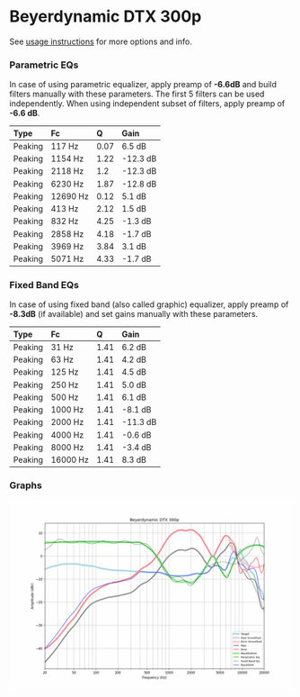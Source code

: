 # Beyerdynamic DTX 300p
See [usage instructions](https://github.com/jaakkopasanen/AutoEq#usage) for more options and info.

### Parametric EQs
In case of using parametric equalizer, apply preamp of **-6.6dB** and build filters manually
with these parameters. The first 5 filters can be used independently.
When using independent subset of filters, apply preamp of **-6.6 dB**.

| Type    | Fc       |    Q | Gain     |
|:--------|:---------|:-----|:---------|
| Peaking | 117 Hz   | 0.07 | 6.5 dB   |
| Peaking | 1154 Hz  | 1.22 | -12.3 dB |
| Peaking | 2118 Hz  | 1.2  | -12.3 dB |
| Peaking | 6230 Hz  | 1.87 | -12.8 dB |
| Peaking | 12690 Hz | 0.12 | 5.1 dB   |
| Peaking | 413 Hz   | 2.12 | 1.5 dB   |
| Peaking | 832 Hz   | 4.25 | -1.3 dB  |
| Peaking | 2858 Hz  | 4.18 | -1.7 dB  |
| Peaking | 3969 Hz  | 3.84 | 3.1 dB   |
| Peaking | 5071 Hz  | 4.33 | -1.7 dB  |

### Fixed Band EQs
In case of using fixed band (also called graphic) equalizer, apply preamp of **-8.3dB**
(if available) and set gains manually with these parameters.

| Type    | Fc       |    Q | Gain     |
|:--------|:---------|:-----|:---------|
| Peaking | 31 Hz    | 1.41 | 6.2 dB   |
| Peaking | 63 Hz    | 1.41 | 4.2 dB   |
| Peaking | 125 Hz   | 1.41 | 4.5 dB   |
| Peaking | 250 Hz   | 1.41 | 5.0 dB   |
| Peaking | 500 Hz   | 1.41 | 6.1 dB   |
| Peaking | 1000 Hz  | 1.41 | -8.1 dB  |
| Peaking | 2000 Hz  | 1.41 | -11.3 dB |
| Peaking | 4000 Hz  | 1.41 | -0.6 dB  |
| Peaking | 8000 Hz  | 1.41 | -3.4 dB  |
| Peaking | 16000 Hz | 1.41 | 8.3 dB   |

### Graphs
![](./Beyerdynamic%20DTX%20300p.png)